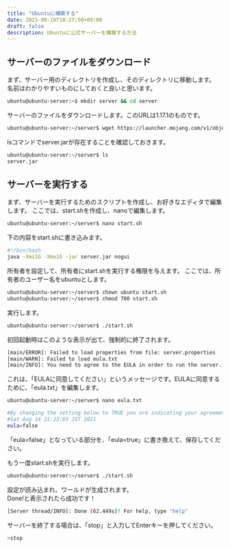 ```yaml
---
title: "Ubuntuに構築する"
date: 2021-08-16T18:27:50+09:00
draft: false
description: Ubuntuに公式サーバーを構築する方法
---
```


## サーバーのファイルをダウンロード
まず、サーバー用のディレクトリを作成し、そのディレクトリに移動します。  
名前はわかりやすいものにしておくと良いと思います。
```bash
ubuntu@ubuntu-server:~$ mkdir server && cd server
```
サーバーのファイルをダウンロードします。このURLは1.17.1のものです。
```bash
ubuntu@ubuntu-server:~/server$ wget https://launcher.mojang.com/v1/objects/a16d67e5807f57fc4e550299cf20226194497dc2/server.jar
```
lsコマンドでserver.jarが存在することを確認しておきます。
```bash
ubuntu@ubuntu-server:~/server$ ls
server.jar
```
## サーバーを実行する
まず、サーバーを実行するためのスクリプトを作成し、お好きなエディタで編集します。
ここでは、start.shを作成し、nanoで編集します。
```bash
ubuntu@ubuntu-server:~/server$ nano start.sh
```
下の内容をstart.shに書き込みます。
```bash
#!/bin/bash
java -Xms1G -Xmx1G -jar server.jar nogui
```
所有者を設定して、所有者にstart.shを実行する権限を与えます。
ここでは、所有者のユーザー名をubuntuとします。
```bash
ubuntu@ubuntu-server:~/server$ chown ubuntu start.sh
ubuntu@ubuntu-server:~/server$ chmod 700 start.sh
```
実行します。
```bash
ubuntu@ubuntu-server:~/server$ ./start.sh
```
初回起動時はこのような表示が出て、強制的に終了されます。
```bash
[main/ERROR]: Failed to load properties from file: server.properties
[main/WARN]: Failed to load eula.txt
[main/INFO]: You need to agree to the EULA in order to run the server. Go to eula.txt for more info.
```
これは、「EULAに同意してください」というメッセージです。EULAに同意するために、「eula.txt」を編集します。
```bash
ubuntu@ubuntu-server:~/server$ nano eula.txt

#By changing the setting below to TRUE you are indicating your agreement to our EULA (https://account.mojang.com/documents/minecraft_eula).
#Sat Aug 14 21:23:03 JST 2021
eula=false
```
「eula=false」となっている部分を、「eula=true」に書き換えて、保存してください。

もう一度start.shを実行します。
```bash
ubuntu@ubuntu-server:~/server$ ./start.sh
```
設定が読み込まれ、ワールドが生成されます。  
Done!と表示されたら成功です！
```bash
[Server thread/INFO]: Done (62.449s)! For help, type "help"
```
サーバーを終了する場合は、「stop」と入力してEnterキーを押してください。
```bash
>stop
```